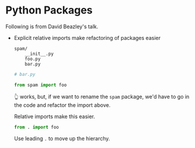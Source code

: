 Python Packages
===

Following is from David Beazley's talk.

- Explicit relative imports make refactoring of packages easier
    ```
    spam/
        __init__.py
        foo.py
        bar.py
    ```

    ```python
    # bar.py

    from spam import foo
    ```

    👆 works, but, if we want to rename the `spam` package, we'd have to go in
    the code and refactor the import above.

    Relative imports make this easier.

    ```python
    from . import foo
    ```

    Use leading `.` to move up the hierarchy.
